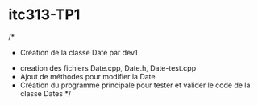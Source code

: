 # itc313-TP1
/*
 * Création de la classe Date par dev1
- creation des fichiers Date.cpp, Date.h, Date-test.cpp
- Ajout de méthodes pour modifier la Date
- Création du programme principale pour tester et valider le code de la classe Dates
*/
